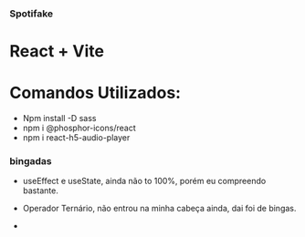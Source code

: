 ### Spotifake
# React + Vite

# Comandos Utilizados:
* Npm install -D sass
* npm i @phosphor-icons/react
* npm i react-h5-audio-player


### bingadas

* useEffect e useState, ainda não to 100%, porém eu compreendo bastante.

* Operador Ternário, não entrou na minha cabeça ainda, dai foi de bingas.

*